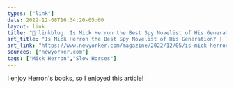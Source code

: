 ```yaml
---
types: ["link"]
date: 2022-12-08T16:34:20-05:00
layout: link
title: "🔗 linkblog: Is Mick Herron the Best Spy Novelist of His Generation? | The New Yorker'"
art_title: "Is Mick Herron the Best Spy Novelist of His Generation? | The New Yorker"
art_link: "https://www.newyorker.com/magazine/2022/12/05/is-mick-herron-the-best-spy-novelist-of-his-generation"
sources: ["newyorker.com"]
tags: ["Mick Herron","Slow Horses"]
---
```

I enjoy Herron's books, so I enjoyed this article!  
 
